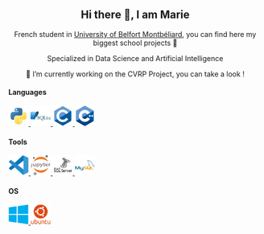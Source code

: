 <!--
**m-aspro/m-aspro** is a ✨ _special_ ✨ repository because its `README.md` (this file) appears on your GitHub profile.

Here are some ideas to get you started:

- 🔭 I’m currently working on ...
- 🌱 I’m currently learning ...
- 👯 I’m looking to collaborate on ...
- 🤔 I’m looking for help with ...
- 💬 Ask me about ...
- 📫 How to reach me: ...
- 😄 Pronouns: ...
- ⚡ Fun fact: ...
-->


<h2 align="center">Hi there 👋, I am Marie</h2>

<p align="center">French student in <a href="https://www.utbm.fr/">University of Belfort Montbéliard</a>, you can find here my biggest school projects 📖</p>
<p align="center">Specialized in Data Science and Artificial Intelligence</p>
<p align="center">🔭 I’m currently working on the CVRP Project, you can take a look !</p>


<h4 align="left">Languages</h4>

<!-- Python -->
<a href="https://www.python.org/" target="_blank"> 
<img src="https://raw.githubusercontent.com/devicons/devicon/master/icons/python/python-original.svg" alt="Python" width="40" height="40"/> 
</a>

<!-- SQLite -->
<a href="https://www.sqlite.org/index.html" target="_blank"> 
<img src="https://raw.githubusercontent.com/devicons/devicon/master/icons/sqlite/sqlite-original-wordmark.svg" alt="SQLite" width="40" height="40"/> 
</a>

<!-- C -->
<a href="https://en.wikipedia.org/wiki/C_(programming_language)" target="_blank"> 
<img src="https://raw.githubusercontent.com/devicons/devicon/master/icons/c/c-original.svg" alt="c" width="40" height="40"/>
</a>

<!-- CPP -->
<a href="https://isocpp.org/" target="_blank">
<img src="https://raw.githubusercontent.com/devicons/devicon/master/icons/cplusplus/cplusplus-original.svg" alt="C++" width="40" height="40"/> 
</a> 


<h4 align="left">Tools</h4>

<!-- VsCode -->
<a href="https://code.visualstudio.com/" target="_blank"> 
<img src="https://raw.githubusercontent.com/devicons/devicon/master/icons/vscode/vscode-original.svg" alt="VsCode" width="40" height="40"/> 
</a>

<!-- Jupyter -->
<a href="https://jupyter.org/" target="_blank"> 
<img src="https://raw.githubusercontent.com/devicons/devicon/master/icons/jupyter/jupyter-original-wordmark.svg" alt="Jupyter" width="40" height="40"/> 
</a>

<!-- SQL Server -->
<a href="https://www.microsoft.com/fr-fr/sql-server/sql-server-2019" target="_blank">
<img src="https://raw.githubusercontent.com/devicons/devicon/master/icons/microsoftsqlserver/microsoftsqlserver-plain-wordmark.svg" alt="SQLServer" width="40" height="40"/> 
</a>

<!-- My SQL -->
<a href="https://www.mysql.com/fr/" target="_blank"> 
<img src="https://raw.githubusercontent.com/devicons/devicon/master/icons/mysql/mysql-original-wordmark.svg" alt="  MySQL" width="40" height="40"/> 
</a>


<h4 align="left">OS</h4>

<!-- Windows -->
<a href="https://www.microsoft.com/fr-fr/windows?r=1" target="_blank"> 
<img src="https://raw.githubusercontent.com/devicons/devicon/master/icons/windows8/windows8-original.svg" alt="Windows" width="40" height="40"/> 
</a>

<!-- Linux : Ubuntu -->
<a href="https://www.ubuntu-fr.org/" target="_blank"> 
<img src="https://raw.githubusercontent.com/devicons/devicon/master/icons/ubuntu/ubuntu-plain-wordmark.svg" alt="Ubuntu" width="40" height="40"/> 
</a>




